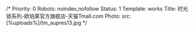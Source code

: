 /*
Priority: 0
Robots: noindex,nofollow
Status: 1
Template: works
Title: 时光锁系列-欧珀莱官方旗舰店-天猫Tmall.com
Photo: 
  src: [%uploads%]/tm_aupres13.jpg
*/